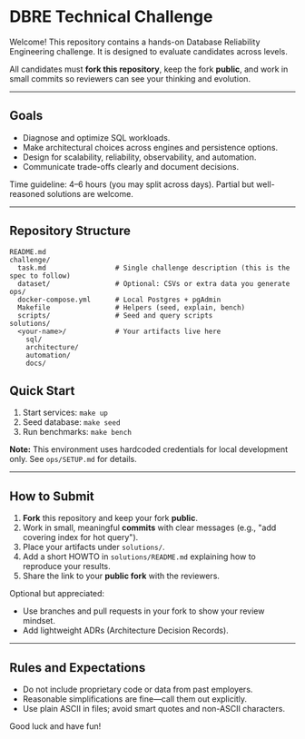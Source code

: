 # DBRE Technical Challenge

Welcome! This repository contains a hands-on Database Reliability Engineering challenge. It is designed to evaluate candidates across levels.

All candidates must **fork this repository**, keep the fork **public**, and work in small commits so reviewers can see your thinking and evolution.

---

## Goals
- Diagnose and optimize SQL workloads.
- Make architectural choices across engines and persistence options.
- Design for scalability, reliability, observability, and automation.
- Communicate trade-offs clearly and document decisions.

Time guideline: 4–6 hours (you may split across days). Partial but well-reasoned solutions are welcome.

---

## Repository Structure
```text
README.md
challenge/
  task.md                 # Single challenge description (this is the spec to follow)
  dataset/                # Optional: CSVs or extra data you generate
ops/
  docker-compose.yml      # Local Postgres + pgAdmin
  Makefile                # Helpers (seed, explain, bench)
  scripts/                # Seed and query scripts
solutions/
  <your-name>/            # Your artifacts live here
    sql/
    architecture/
    automation/
    docs/
```

## Quick Start

1. Start services: `make up`
2. Seed database: `make seed`
3. Run benchmarks: `make bench`

**Note:** This environment uses hardcoded credentials for local development only. See `ops/SETUP.md` for details.

---

## How to Submit
1. **Fork** this repository and keep your fork **public**.
2. Work in small, meaningful **commits** with clear messages (e.g., "add covering index for hot query").
3. Place your artifacts under `solutions/`.
4. Add a short HOWTO in `solutions/README.md` explaining how to reproduce your results.
5. Share the link to your **public fork** with the reviewers.

Optional but appreciated:
- Use branches and pull requests in your fork to show your review mindset.
- Add lightweight ADRs (Architecture Decision Records).

---

## Rules and Expectations
- Do not include proprietary code or data from past employers.
- Reasonable simplifications are fine—call them out explicitly.
- Use plain ASCII in files; avoid smart quotes and non-ASCII characters.

Good luck and have fun!


